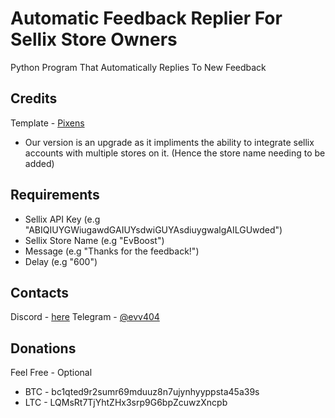 # Automatic Feedback Replier For Sellix Store Owners
Python Program That Automatically Replies To New Feedback

## Credits
Template - [Pixens](https://github.com/Pixens/auto-feedback-replier-sellix)
- Our version is an upgrade as it impliments the ability to integrate sellix accounts with multiple stores on it. (Hence the store name needing to be added)

## Requirements
- Sellix API Key (e.g "ABIQIUYGWiugawdGAIUYsdwiGUYAsdiuygwalgAILGUwded")
- Sellix Store Name (e.g "EvBoost")
- Message (e.g "Thanks for the feedback!")
- Delay (e.g "600")

## Contacts
Discord - [here](https://www.youtube.com/watch?v=dQw4w9WgXcQ)
Telegram - [@evv404](https://evv404.t.me)

## Donations
Feel Free - Optional
- BTC - bc1qted9r2sumr69mduuz8n7ujynhyyppsta45a39s
- LTC - LQMsRt7TjYhtZHx3srp9G6bpZcuwzXncpb
